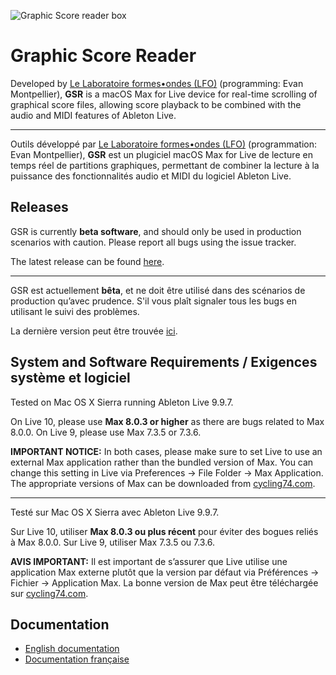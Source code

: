![Graphic Score reader box](docs/Boite.png)
# Graphic Score Reader

Developed by [Le Laboratoire formes•ondes (LFO)](https://lfo-lab.ca/) (programming: Evan Montpellier), **GSR** is a macOS Max for Live device for real-time scrolling of graphical score files, allowing score playback to be combined with the audio and MIDI features of Ableton Live.

---

Outils développé par [Le Laboratoire formes•ondes (LFO)](https://lfo-lab.ca/) (programmation: Evan Montpellier), **GSR** est un plugiciel macOS Max for Live de lecture en temps réel de partitions graphiques, permettant de combiner la lecture à la puissance des fonctionnalités audio et MIDI du logiciel Ableton Live.

## Releases

GSR is currently **beta software**, and should only be used in production scenarios with caution. Please report all bugs using the issue tracker.

The latest release can be found [here](https://github.com/evanmtp/graphicscorereader/releases/tag/1.2.0).

---

GSR est actuellement **bêta**, et ne doit être utilisé dans des scénarios de production qu’avec prudence. S'il vous plaît signaler tous les bugs en utilisant le suivi des problèmes.

La dernière version peut être trouvée [ici](https://github.com/evanmtp/graphicscorereader/releases/tag/1.2.0).

## System and Software Requirements / Exigences système et logiciel

Tested on Mac OS X Sierra running Ableton Live 9.9.7.

On Live 10, please use **Max 8.0.3 or higher** as there are bugs related to Max 8.0.0. On Live 9, please use Max 7.3.5 or 7.3.6.

**IMPORTANT NOTICE:**
In both cases, please make sure to set Live to use an external Max application rather than the bundled version of Max. You can change this setting in Live via Preferences -> File Folder -> Max Application. The appropriate versions of Max can be downloaded from [cycling74.com](https://cycling74.com).

---

Testé sur Mac OS X Sierra avec Ableton Live 9.9.7.

Sur Live 10, utiliser **Max 8.0.3 ou plus récent** pour éviter des bogues reliés à Max 8.0.0. Sur Live 9, utiliser Max 7.3.5 ou 7.3.6.

**AVIS IMPORTANT:**
Il est important de s’assurer que Live utilise une application Max externe plutôt que la version par défaut via Préférences -> Fichier -> Application Max. La bonne version de Max peut être téléchargée sur [cycling74.com](https://cycling74.com).

## Documentation

- [English documentation](https://github.com/evanmtp/graphicscorereader/raw/master/docs/GSR_120_documentation-EN.pdf)
- [Documentation française](https://github.com/evanmtp/graphicscorereader/raw/master/docs/GSR_120_documentation-FR.pdf)